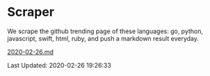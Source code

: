 # Scraper

We scrape the github trending page of these languages: go, python, javascript, swift, html, ruby, and push a markdown result everyday.

[2020-02-26.md](https://github.com/henson/Scraper/blob/master/2020-02-26.md)

Last Updated: 2020-02-26 19:26:33